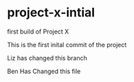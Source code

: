 # project-x-intial
first build of Project X

This is the first inital commit of the project


Liz has changed this branch

Ben Has Changed this file

